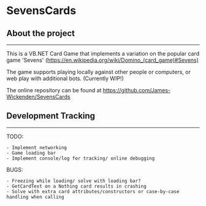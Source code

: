 ﻿# SevensCards

## About the project

---
This is a VB.NET Card Game that implements a variation on the popular card game 'Sevens'
    (https://en.wikipedia.org/wiki/Domino_(card_game)#Sevens)

The game supports playing locally against other people or computers, or web play with additional bots. (Currently WIP!)

The online repository can be found at https://github.com/James-Wickenden/SevensCards

## Development Tracking

---
TODO:

    - Implement networking
    - Game loading bar
    - Implement console/log for tracking/ online debugging

BUGS:

    - Freezing while loading/ solve with loading bar?
    - GetCardText on a Nothing card results in crashing
    - Solve with extra card attributes/constructors or case-by-case handling when calling
